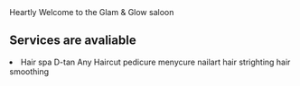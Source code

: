 <html>
  <head>Heartly Welcome to the Glam & Glow saloon
  <body><h2>Services are avaliable</h2>
    <li>Hair spa D-tan Any Haircut pedicure menycure nailart hair strighting hair smoothing</li>
  </body>
  </head>
</html>
